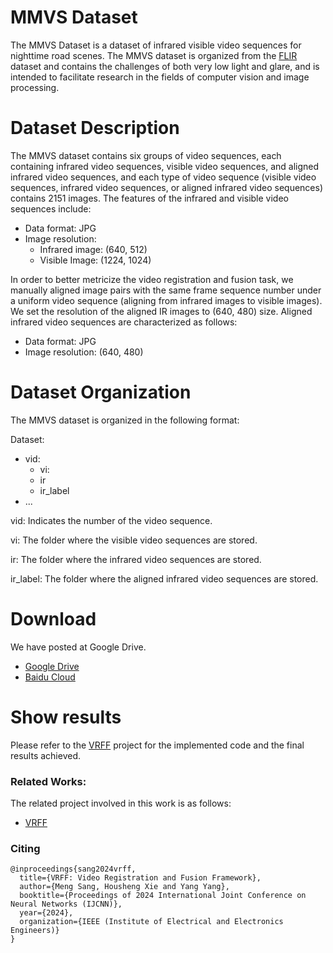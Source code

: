 # MMVS Dataset 
The MMVS Dataset is a dataset of infrared visible video sequences for nighttime road scenes. The MMVS dataset is organized from the [FLIR](https://www.flir.com/oem/adas/adas-dataset-form/) dataset and contains the challenges of both very low light and glare, and is intended to facilitate research in the fields of computer vision and image processing.

# Dataset Description
The MMVS dataset contains six groups of video sequences, each containing infrared video sequences, visible video sequences, and aligned infrared video sequences, and each type of video sequence (visible video sequences, infrared video sequences, or aligned infrared video sequences) contains 2151 images. The features of the infrared and visible video sequences include:
 + Data format: JPG
 + Image resolution:
   + Infrared image: (640, 512)
   + Visible Image: (1224, 1024)
     
In order to better metricize the video registration and fusion task, we manually aligned image pairs with the same frame sequence number under a uniform video sequence (aligning from infrared images to visible images). We set the resolution of the aligned IR images to (640, 480) size. Aligned infrared video sequences are characterized as follows:
 + Data format: JPG
 + Image resolution: (640, 480)
   
# Dataset Organization 
The MMVS dataset is organized in the following format:

Dataset:
  + vid:
    + vi:
    + ir
    + ir_label
  +  ...

vid: Indicates the number of the video sequence.

vi: The folder where the visible video sequences are stored.

ir: The folder where the infrared video sequences are stored.

ir_label: The folder where the aligned infrared video sequences are stored.

# Download
We have posted at Google Drive.
+ [Google Drive](https://drive.google.com/drive/folders/1wJDRmsSmdtfOV5CsfhyfXFsR__nYilcl)
+ [Baidu Cloud](https://pan.baidu.com/s/1hQOMRwfEbBV8WLELzhsFJQ?pwd=ms2l)

# Show results
Please refer to the [VRFF](https://github.com/Meng-Sang/VRFF.git) project for the implemented code and the final results achieved.

### Related Works:

The related project involved in this work is as follows:
* [VRFF](https://github.com/Meng-Sang/VRFF.git)


### Citing
```shell
@inproceedings{sang2024vrff,
  title={VRFF: Video Registration and Fusion Framework},
  author={Meng Sang, Housheng Xie and Yang Yang},
  booktitle={Proceedings of 2024 International Joint Conference on Neural Networks (IJCNN)},
  year={2024},	
  organization={IEEE (Institute of Electrical and Electronics Engineers)}
}
```

